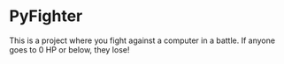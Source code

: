 # PyFighter
This is a project where you fight against a computer in a battle. If anyone goes to 0 HP or below, they lose!
